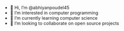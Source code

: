 - 👋 Hi, I’m @abhiyanpoudel45
- 👀 I’m interested in computer programming
- 🌱 I’m currently learning computer science
- 💞️ I’m looking to collaborate on open source projects


<!---
abhiyanpoudel45/abhiyanpoudel45 is a ✨ special ✨ repository because its `README.md` (this file) appears on your GitHub profile.
You can click the Preview link to take a look at your changes.
--->
